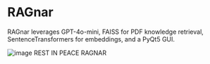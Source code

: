 # RAGnar
RAGnar leverages GPT-4o-mini, FAISS for PDF knowledge retrieval, SentenceTransformers for embeddings, and a PyQt5 GUI.

![image](https://github.com/user-attachments/assets/58c2fe7f-3e6c-4b4f-ae99-da1114d172b8)
REST IN PEACE RAGNAR 
